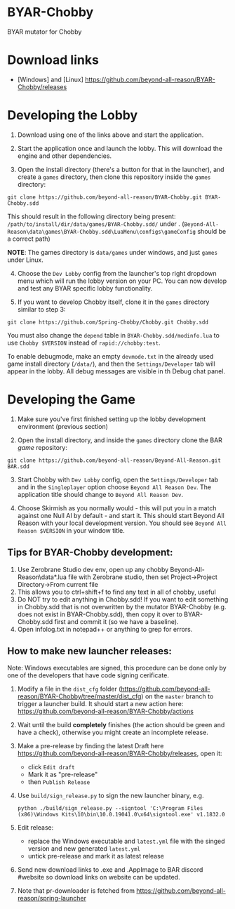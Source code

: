 # BYAR-Chobby

BYAR mutator for Chobby

# Download links

- [Windows] and [Linux] https://github.com/beyond-all-reason/BYAR-Chobby/releases

# Developing the Lobby

1. Download using one of the links above and start the application.

2. Start the application once and launch the lobby. This will download the engine and other dependencies.

3. Open the install directory (there's a button for that in the launcher), and create a `games` directory, then clone this repository inside the `games` directory:

```
git clone https://github.com/beyond-all-reason/BYAR-Chobby.git BYAR-Chobby.sdd
```

This should result in the following directory being present: `/path/to/install/dir/data/games/BYAR-Chobby.sdd/` under . (`Beyond-All-Reason\data\games\BYAR-Chobby.sdd\LuaMenu\configs\gameConfig` should be a correct path)

**NOTE**: The games directory is `data/games` under windows, and just `games` under Linux.

4. Choose the `Dev Lobby` config from the launcher's top right dropdown menu which will run the lobby version on your PC. You can now develop and test any BYAR specific lobby functionality.

5. If you want to develop Chobby itself, clone it in the `games` directory similar to step 3:

```
git clone https://github.com/Spring-Chobby/Chobby.git Chobby.sdd
```

You must also change the `depend` table in `BYAR-Chobby.sdd/modinfo.lua` to use `Chobby $VERSION` instead of `rapid://chobby:test`.

To enable debugmode, make an empty `devmode.txt` in the already used game install directory (`/data/`), and then the `Settings/Developer` tab will appear in the lobby. All debug messages are visible in th Debug chat panel.

# Developing the Game

1. Make sure you've first finished setting up the lobby development environment (previous section)

2. Open the install directory, and inside the `games` directory clone the BAR *game* repository:

```
git clone https://github.com/beyond-all-reason/Beyond-All-Reason.git BAR.sdd
```

3. Start Chobby with `Dev Lobby` config, open the `Settings/Developer` tab and in the `Singleplayer` option choose `Beyond All Reason Dev`. The application title should change to `Beyond All Reason Dev`.

4. Choose Skirmish as you normally would - this will put you in a match against one Null AI by default - and start it. This should start Beyond All Reason with your local development version. You should see `Beyond All Reason $VERSION` in your window title.

## Tips for BYAR-Chobby development:

1. Use Zerobrane Studio dev env, open up any chobby Beyond-All-Reason\data\*.lua file with Zerobrane studio, then set Project->Project Directory->From current file
2. This allows you to ctrl+shift+f to find any text in all of chobby, useful
3. Do NOT try to edit anything in Chobby.sdd! If you want to edit something in Chobby.sdd that is not overwritten by the mutator BYAR-Chobby (e.g. does not exist in BYAR-Chobby.sdd), then copy it over to BYAR-Chobby.sdd first and commit it (so we have a baseline).
4. Open infolog.txt in notepad++ or anything to grep for errors.

## How to make new launcher releases:

Note: Windows executables are signed, this procedure can be done only by one of the developers that have code signing cerificate.

1. Modify a file in the `dist_cfg` folder (https://github.com/beyond-all-reason/BYAR-Chobby/tree/master/dist_cfg) on the `master` branch to trigger a launcher build. It should start a new action here: https://github.com/beyond-all-reason/BYAR-Chobby/actions
2. Wait until the build **completely** finishes (the action should be green and have a check), otherwise you might create an incomplete release.
3. Make a pre-release by finding the latest Draft here https://github.com/beyond-all-reason/BYAR-Chobby/releases, open it:
   - click `Edit draft`
   - Mark it as "pre-release"
   - then `Publish Release`
4. Use `build/sign_release.py` to sign the new launcher binary, e.g.

   ```
   python ./build/sign_release.py --signtool 'C:\Program Files (x86)\Windows Kits\10\bin\10.0.19041.0\x64\signtool.exe' v1.1832.0
   ```

5. Edit release:
   - replace the Windows executable and `latest.yml` file with the singed version and new generated `latest.yml`
   - untick pre-release and mark it as latest release
6. Send new download links to .exe and .AppImage to BAR discord #website so download links on website can be updated.
7. Note that pr-downloader is fetched from https://github.com/beyond-all-reason/spring-launcher
